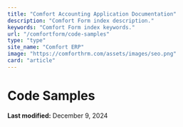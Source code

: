 ```yaml
---
title: "Comfort Accounting Application Documentation"
description: "Comfort Form index description."
keywords: "Comfort Form index keywords."
url: "/comfortform/code-samples"
type: "type"
site_name: "Comfort ERP"
image: "https://comforthrm.com/assets/images/seo.png"
card: "article"
---
```

# Code Samples



**Last modified:** December 9, 2024
